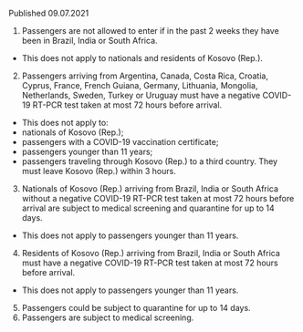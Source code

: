 Published 09.07.2021
1. Passengers are not allowed to enter if in the past 2 weeks they have been in Brazil, India or South Africa.
- This does not apply to nationals and residents of Kosovo (Rep.).
2. Passengers arriving from Argentina, Canada, Costa Rica, Croatia, Cyprus, France, French Guiana, Germany, Lithuania, Mongolia, Netherlands, Sweden, Turkey or Uruguay must have a negative COVID-19 RT-PCR test taken at most 72 hours before arrival.
- This does not apply to:
- nationals of Kosovo (Rep.);
- passengers with a COVID-19 vaccination certificate;
- passengers younger than 11 years;
- passengers traveling through Kosovo (Rep.) to a third country. They must leave Kosovo (Rep.) within 3 hours.
3. Nationals of Kosovo (Rep.) arriving from Brazil, India or South Africa without a negative COVID-19 RT-PCR test taken at most 72 hours before arrival are subject to medical screening and quarantine for up to 14 days.
- This does not apply to passengers younger than 11 years.
4. Residents of Kosovo (Rep.) arriving from Brazil, India or South Africa must have a negative COVID-19 RT-PCR test taken at most 72 hours before arrival.
- This does not apply to passengers younger than 11 years.
5. Passengers could be subject to quarantine for up to 14 days.
6. Passengers are subject to medical screening.


